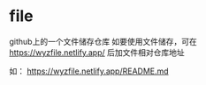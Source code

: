 # file
github上的一个文件储存仓库
如要使用文件储存，可在   https://wyzfile.netlify.app/    后加文件相对仓库地址

如： https://wyzfile.netlify.app/README.md
